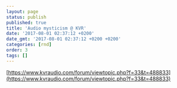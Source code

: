 ```yaml
---
layout: page
status: publish
published: true
title: 'Audio mysticism @ KVR'
date: '2017-08-01 02:37:12 +0200'
date_gmt: '2017-08-01 02:37:12 +0200 +0200'
categories: [rnd]
order: 3
tags: []
---
```


[https://www.kvraudio.com/forum/viewtopic.php?f=33&t=488833](https://www.kvraudio.com/forum/viewtopic.php?f=33&t=488833)
